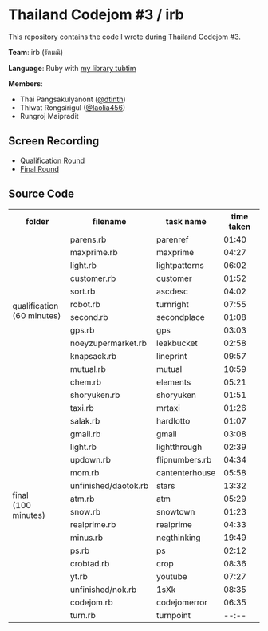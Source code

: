 
Thailand Codejom #3 / irb
=========================

This repository contains the code I wrote during Thailand Codejom #3.

__Team__: irb (รัตมณี)

__Language__: Ruby with [my library tubtim](https://github.com/dtinth/tubtim)

__Members__:

 * Thai Pangsakulyanont ([@dtinth](https://github.com/dtinth))
 * Thiwat Rongsirigul ([@Iaolia456](https://github.com/Iaolia456))
 * Rungroj Maipradit



Screen Recording
----------------

* [Qualification Round](http://replay.it.cx/dtinth/replays/codejom-qualify56)
* [Final Round](http://replay.it.cx/dtinth/replays/codejom-final56)


Source Code
-----------

<table>
    <tr>
        <th>folder
        <th>filename
        <th>task name
        <th>time taken
    <tr>
        <td rowspan="12">qualification<br>(60 minutes)
        <td>parens.rb
        <td>parenref
        <td>01:40
    <tr>
        <td>maxprime.rb
        <td>maxprime
        <td>04:27
    <tr>
        <td>light.rb
        <td>lightpatterns
        <td>06:02
    <tr>
        <td>customer.rb
        <td>customer
        <td>01:52
    <tr>
        <td>sort.rb
        <td>ascdesc
        <td>04:02
    <tr>
        <td>robot.rb
        <td>turnright
        <td>07:55
    <tr>
        <td>second.rb
        <td>secondplace
        <td>01:08
    <tr>
        <td>gps.rb
        <td>gps
        <td>03:03
    <tr>
        <td>noeyzupermarket.rb
        <td>leakbucket
        <td>02:58
    <tr>
        <td>knapsack.rb
        <td>lineprint
        <td>09:57
    <tr>
        <td>mutual.rb
        <td>mutual
        <td>10:59
    <tr>
        <td>chem.rb
        <td>elements
        <td>05:21
    <tr>
        <td rowspan="18">final<br>(100 minutes)
        <td>shoryuken.rb
        <td>shoryuken
        <td>01:51
    <tr>
        <td>taxi.rb
        <td>mrtaxi
        <td>01:26
    <tr>
        <td>salak.rb
        <td>hardlotto
        <td>01:07
    <tr>
        <td>gmail.rb
        <td>gmail
        <td>03:08
    <tr>
        <td>light.rb
        <td>lightthrough
        <td>02:39
    <tr>
        <td>updown.rb
        <td>flipnumbers.rb
        <td>04:34
    <tr>
        <td>mom.rb
        <td>cantenterhouse
        <td>05:58
    <tr>
        <td>unfinished/daotok.rb
        <td>stars
        <td>13:32
    <tr>
        <td>atm.rb
        <td>atm
        <td>05:29
    <tr>
        <td>snow.rb
        <td>snowtown
        <td>01:23
    <tr>
        <td>realprime.rb
        <td>realprime
        <td>04:33
    <tr>
        <td>minus.rb
        <td>negthinking
        <td>19:49
    <tr>
        <td>ps.rb
        <td>ps
        <td>02:12
    <tr>
        <td>crobtad.rb
        <td>crop
        <td>08:36
    <tr>
        <td>yt.rb
        <td>youtube
        <td>07:27
    <tr>
        <td>unfinished/nok.rb
        <td>1sXk
        <td>08:35
    <tr>
        <td>codejom.rb
        <td>codejomerror
        <td>06:35
    <tr>
        <td>turn.rb
        <td>turnpoint
        <td>--:--
</table>



